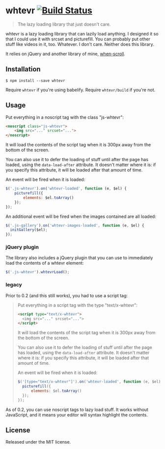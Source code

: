 # whtevr [![Build Status](https://travis-ci.org/callumacrae/whtevr.svg)](https://travis-ci.org/callumacrae/whtevr)

> The lazy loading library that just doesn't care.

whtevr is a lazy loading library that can lazily load anything. I designed it
so that I could use it with srcset and picturefill. You can probably put other
stuff like videos in it, too. Whatever. I don't care. Neither does this
library.

It relies on jQuery and another library of mine, [when-scroll].

## Installation

```
$ npm install --save whtevr
```

Require `whtevr` if you're using babelify. Require `whtevr/build` if you're not.

## Usage

Put everything in a noscript tag with the class "js-whtevr":

```html
<noscript class="js-whtevr">
	<img src="..." srcset="...">
</noscript>
```

It will load the contents of the script tag when it is 300px away from the
bottom of the screen.

You can also use it to defer the loading of stuff until after the page has
loaded, using the `data-load-after` attribute. It doesn't matter where it is:
if you specify this attribute, it will be loaded after that amount of time.

An event will be fired when it is loaded:

```js
$('.js-whtevr').on('whtevr-loaded', function (e, $el) {
	picturefill({
		elements: $el.toArray()
	});
});
```

An additional event will be fired when the images contained are all loaded:

```js
$('.js-gallery').on('whtevr-images-loaded', function (e, $el) {
  initGallery($el);
});
```

### jQuery plugin

The library also includes a jQuery plugin that you can use to immediately
load the contents of a whtevr element:

```js
$('.js-whtevr').whtevrLoad();
```

### legacy

Prior to 0.2 (and this still works), you had to use a script tag:

> Put everything in a script tag with the type "text/x-whtevr":
>
> ```html
> <script type="text/x-whtevr">
> 	<img src="..." srcset="...">
> </script>
> ```
>
> It will load the contents of the script tag when it is 300px away from the
> bottom of the screen.
>
> You can also use it to defer the loading of stuff until after the page has
> loaded, using the `data-load-after` attribute. It doesn't matter where it is:
> if you specify this attribute, it will be loaded after that amount of time.
>
> An event will be fired when it is loaded:
>
> ```js
> $('[type="text/x-whtevr"]').on('whtevr-loaded', function (e, $el) {
> 	picturefill({
> 		elements: $el.toArray()
> 	});
> });
> ```

As of 0.2, you can use noscript tags to lazy load stuff. It works without
JavaScript, and it means your editor will syntax highlight the contents.

## License

Released under the MIT license.

[mocha-phantomjs issue]: https://github.com/metaskills/mocha-phantomjs/issues/168
[when-scroll]: https://github.com/callumacrae/when-scroll
